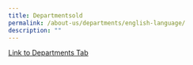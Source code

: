 ```yaml
---
title: Departmentsold
permalink: /about-us/departments/english-language/
description: ""
---
```




<a href="/about-us/departments/english-language">Link to Departments Tab</a>
